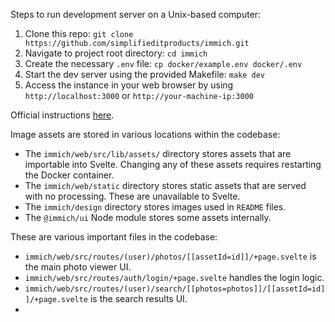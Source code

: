 Steps to run development server on a Unix-based computer:

1) Clone this repo: `git clone https://github.com/simplifieditproducts/immich.git`
2) Navigate to project root directory: `cd immich`
2) Create the necessary `.env` file: `cp docker/example.env docker/.env`
3) Start the dev server using the provided Makefile: `make dev`
4) Access the instance in your web browser by using `http://localhost:3000` or `http://your-machine-ip:3000`

Official instructions [here](https://immich.app/docs/developer/setup).

Image assets are stored in various locations within the codebase:
- The `immich/web/src/lib/assets/` directory stores assets that are importable into Svelte. Changing any of these assets requires restarting the Docker container.
- The `immich/web/static` directory stores static assets that are served with no processing. These are unavailable to Svelte.
- The `immich/design` directory stores images used in `README` files.
- The `@immich/ui` Node module stores some assets internally. 

These are various important files in the codebase:
- `immich/web/src/routes/(user)/photos/[[assetId=id]]/+page.svelte` is the main photo viewer UI.
- `immich/web/src/routes/auth/login/+page.svelte` handles the login logic.
- `immich/web/src/routes/(user)/search/[[photos=photos]]/[[assetId=id]]/+page.svelte` is the search results UI.
- 